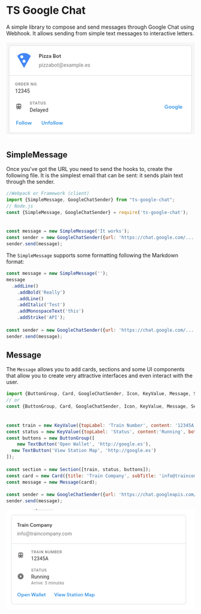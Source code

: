 # TS Google Chat
A simple library to compose and send messages through Google Chat using Webhook. It allows sending from simple text messages to interactive letters.

![A custom card](./docs/card_example.png)

## SimpleMessage
Once you've got the URL you need to send the hooks to, create the following file. It is the simplest email that can be sent: it sends plain text through the sender.

```javascript
//Webpack or Framework (client)
import {SimpleMessage, GoogleChatSender} from "ts-google-chat";  
// Node.js
const {SimpleMessage, GoogleChatSender} = require('ts-google-chat');  
  
  
const message = new SimpleMessage('It works');  
const sender = new GoogleChatSender({url: 'https://chat.google.com/.....'});  
sender.send(message);
```

The `SimpleMessage` supports some formatting following the Markdown format:

```javascript
const message = new SimpleMessage('');  
message  
  .addLine()  
    .addBold('Really')  
    .addLine()  
    .addItalic('Test')  
    .addMonospaceText('this')  
    .addStrike('API');  
  
const sender = new GoogleChatSender({url: 'https://chat.google.com/.....'});  
sender.send(message);
```

## Message
The `Message` allows you to add cards, sections and some UI components that allow you to create very attractive interfaces and even interact with the user.

```javascript
import {ButtonGroup, Card, GoogleChatSender, Icon, KeyValue, Message, Section, TextButton} from "ts-google-chat"
// or 
const {ButtonGroup, Card, GoogleChatSender, Icon, KeyValue, Message, Section, TextButton} = require('ts-google-chat')  


const train = new KeyValue({topLabel: 'Train Number', content: '12345A', icon: new Icon('TRAIN')});  
const status = new KeyValue({topLabel: 'Status', content:'Running', bottomLabel:'Arrive: 5 minutes', icon: new Icon('VIDEO_PLAY')});  
const buttons = new ButtonGroup([  
    new TextButton('Open Wallet', 'http://google.es'),  
  new TextButton('View Station Map', 'http://google.es')  
]);  
  
const section = new Section([train, status, buttons]);  
const card = new Card({title: 'Train Company', subTitle: 'info@traincompany.com', sections: [section]});  
const message = new Message(card);  

const sender = new GoogleChatSender({url: 'https://chat.googleapis.com/v1/spaces/xxx.......'});  
sender.send(message);
```

![Generated card](./docs/card_generated.png)